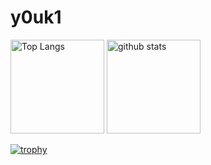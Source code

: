 # y0uk1

<p align="left"> 
  <img alt="Top Langs" height="150px" src="https://github-readme-stats.vercel.app/api/top-langs/?username=y0uk1&layout=compact&show_icons=true&theme=onedark" />
  <img alt="github stats" height="150px" src="https://github-readme-stats.vercel.app/api?username=y0uk1&theme=onedark&show_icons=ture" />
</p>

[![trophy](https://github-profile-trophy.vercel.app/?username=y0uk1&theme=onedark&column=7)](https://github.com/y0uk1/github-profile-trophy)

